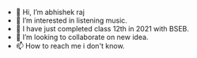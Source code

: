 - 👋 Hi, I’m abhishek raj
- 👀 I’m interested in listening music.
- 🌱 I have just completed class 12th in 2021 with BSEB.
- 💞️ I’m looking to collaborate on new idea.
- 📫 How to reach me i don't know.

<!---
abhishekdss12/abhishekdss12 is a ✨ special ✨ repository because its `README.md` (this file) appears on your GitHub profile.
You can click the Preview link to take a look at your changes.
--->
